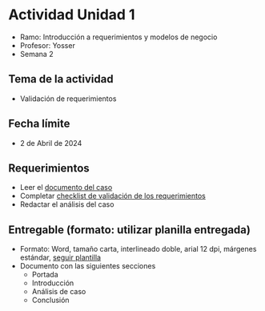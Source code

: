 # Actividad Unidad 1
* Ramo: Introducción a requerimientos y modelos de negocio
* Profesor: Yosser
* Semana 2

## Tema de la actividad
* Validación de requerimientos

## Fecha límite
* 2 de Abril de 2024

## Requerimientos
* Leer el [documento del caso](https://github.com/jpgt155/estudio/blob/main/Introduccio%CC%81n%20a%20requerimientos%20y%20modelos%20de%20negocio/Semana%202/Actividad%20semana%202.pdf)
* Completar [checklist de validación de los requerimientos](https://github.com/jpgt155/estudio/blob/main/Introduccio%CC%81n%20a%20requerimientos%20y%20modelos%20de%20negocio/Semana%202/Checklist_Requerimientos.doc)
* Redactar el análisis del caso

## Entregable (formato: utilizar planilla entregada)
* Formato: Word, tamaño carta, interlineado doble, arial 12 dpi, márgenes estándar, [seguir plantilla](https://github.com/jpgt155/estudio/blob/main/Introduccio%CC%81n%20a%20requerimientos%20y%20modelos%20de%20negocio/Semana%202/Plantilla%20Actividad%20Formativa.docx)
* Documento con las siguientes secciones
  * Portada
  * Introducción
  * Análisis de caso
  * Conclusión
